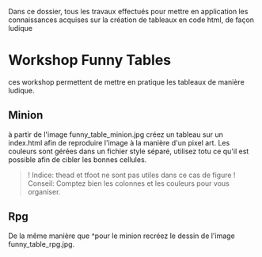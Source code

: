 Dans ce dossier, tous les travaux effectués pour mettre en application les connaissances acquises sur la création de
tableaux en code html, de façon ludique

# Workshop Funny Tables
ces workshop permettent de mettre en pratique les tableaux de manière ludique.

## Minion 
à partir de l'image funny_table_minion.jpg créez un tableau sur un index.html afin de reproduire l'image à la manière d'un pixel art.
Les couleurs sont gérées dans un fichier style séparé, utilisez totu ce qu'il est possible afin de cibler les bonnes cellules.

>! Indice: thead et tfoot ne sont pas utiles dans ce cas de figure
>! Conseil: Comptez bien les colonnes et les couleurs pour vous organiser.

## Rpg
De la même manière que ^pour le minion recréez le dessin de l'image funny_table_rpg.jpg.